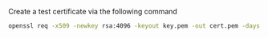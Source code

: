 Create a test certificate via the following command

```bash
openssl req -x509 -newkey rsa:4096 -keyout key.pem -out cert.pem -days 365 -nodes
```
